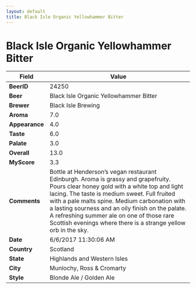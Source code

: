 ```yaml
---
layout: default
title: Black Isle Organic Yellowhammer Bitter
---
```


# Black Isle Organic Yellowhammer Bitter

| Field         | Value     |
|---------------|-----------|
| **BeerID** | 24250 |
| **Beer** | Black Isle Organic Yellowhammer Bitter |
| **Brewer** | Black Isle Brewing |
| **Aroma** | 7.0 |
| **Appearance** | 4.0 |
| **Taste** | 6.0 |
| **Palate** | 3.0 |
| **Overall** | 13.0 |
| **MyScore** | 3.3 |
| **Comments** | Bottle at Henderson’s vegan restaurant Edinburgh. Aroma is grassy and grapefruity. Pours clear honey gold with a white top and light lacing. The taste is medium sweet. Full fruited with a pale malts spine. Medium carbonation with a lasting sourness and an oily finish on the palate. A refreshing summer ale on one of those rare Scottish evenings where there is a strange yellow orb in the sky. |
| **Date** | 6/6/2017 11:30:06 AM |
| **Country** | Scotland |
| **State** | Highlands and Western Isles |
| **City** | Munlochy, Ross & Cromarty |
| **Style** | Blonde Ale / Golden Ale |
